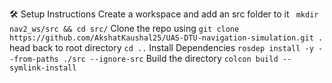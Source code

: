 🛠️ Setup Instructions
Create a workspace and add an src folder to it
``` mkdir nav2_ws/src && cd src/```
Clone the repo using
```git clone https://github.com/AkshatKaushal25/UAS-DTU-navigation-simulation.git . ```
head back to root directory
```cd ..```
Install Dependencies 
```rosdep install -y --from-paths ./src --ignore-src```
Build the directory 
```colcon build --symlink-install```
